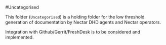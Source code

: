#Uncategorised

This folder (`Uncategorised`) is a holding folder for the low threshold
generation of documentation by Nectar DHD agents and Nectar operators.

Integration with Github/Gerrit/FreshDesk is  to be considered and
implemented.
